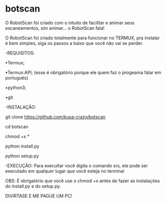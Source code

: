 # botscan
O RobotScan foi criado com o intuito de facilitar e animar seus escaneamentos, sim animar... o RobotScan fala!

O RobotScan foi criado totalmente para funcionar no TERMUX, pra instalar é bem simples, siga os passos a baixo que você não vai se perder.

-REQUISITOS:

•Termux;

•Termux:API; (esse é obrigatório porque ele quem faz o progeama falar em português)

•python3;

•git

-INSTALAÇÃO:

git clone https://github.com/kusa-crazy/botscan

cd botscan

chmod +x *

python install.py

python setup.py

-EXECUÇÃO:
Para execultar você digita o comando srs, ele pode ser executado em qualquer lugar que você esteja no terminal

OBS: É obrigatório que você use o chmod +x antes de fazer as instalações do install.py e do setup.py.

DIVIRTASE E ME PAGUE UM PC!
